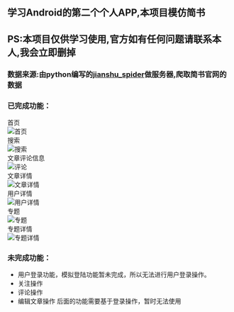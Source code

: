 ## 学习Android的第二个个人APP,本项目模仿简书
## PS:本项目仅供学习使用,官方如有任何问题请联系本人,我会立即删掉
### 数据来源:由python编写的[jianshu_spider](https://github.com/TongmingWu/jianshu_spider)做服务器,爬取简书官网的数据
### 已完成功能：
首页<br>
![首页](http://i.imgur.com/xtZz1SH.png)<br>
搜索<br>
![搜索](http://i.imgur.com/IWRxpZa.png)<br>
文章评论信息<br>
![评论](http://i.imgur.com/ydTTJsL.png)<br>
文章详情<br>
![文章详情](http://i.imgur.com/yjE1Agi.png)<br>
用户详情<br>
![用户详情](http://i.imgur.com/lwgfK5g.png)<br>
专题<br>
![专题](http://i.imgur.com/LhW3BZU.png)<br>
专题详情<br>
![专题详情](http://i.imgur.com/NLpE8NW.png)<br>
### 未完成功能：
* 用户登录功能，模拟登陆功能暂未完成，所以无法进行用户登录操作。
* 关注操作
* 评论操作
* 编辑文章操作
后面的功能需要基于登录操作，暂时无法使用
